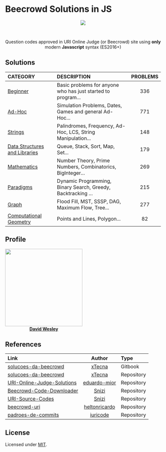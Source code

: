 # Beecrowd Solutions in JS

<div align="center">
    <a href="https://www.beecrowd.com.br/" target="_blank">
        <img src="https://www.beecrowd.com.br/judge/img/5.0/logo-beecrowd.png?1635097036" height="auto" />
    </a>

&nbsp;
	
Question codes approved in URI Online Judge (or Beecrowd) site using **only** modern **Javascript** syntax (ES2016+)
</div>

## Solutions

| CATEGORY                                                                                                     | DESCRIPTION                                                  | PROBLEMS |
| :----------------------------------------------------------------------------------------------------------- | :----------------------------------------------------------- | :------: |
| [Beginner](https://github.com/DavidWesley/beecrowd-solutions-in-js/tree/main/beginner)                       | Basic problems for anyone who has just started to program... |   336    |
| [Ad-Hoc](https://github.com/DavidWesley/beecrowd-solutions-in-js/tree/main/adhoc)                            | Simulation Problems, Dates, Games and general Ad-Hoc...      |   771    |
| [Strings](https://github.com/DavidWesley/beecrowd-solutions-in-js/tree/main/strings)                         | Palindromes, Frequency, Ad-Hoc, LCS, String Manipulation...  |   148    |
| [Data Structures and Libraries](https://github.com/DavidWesley/beecrowd-solutions-in-js/tree/main/structure) | Queue, Stack, Sort, Map, Set...                              |   179    |
| [Mathematics](https://github.com/DavidWesley/beecrowd-solutions-in-js/tree/main/maths)                       | Number Theory, Prime Numbers, Combinatorics, BigInteger...   |   269    |
| [Paradigms](https://github.com/DavidWesley/beecrowd-solutions-in-js/tree/main/paradigms)                     | Dynamic Programming, Binary Search, Greedy, Backtracking ... |   215    |
| [Graph](https://github.com/DavidWesley/beecrowd-solutions-in-js/tree/main/graphs)                            | Flood Fill, MST, SSSP, DAG, Maximum Flow, Tree...            |   277    |
| [Computational Geometry](https://github.com/DavidWesley/beecrowd-solutions-in-js/tree/main/geometry)         | Points and Lines, Polygon...                                 |    82    |

## Profile

<div align="center" style="width: 250px;">
    <a href="https://www.beecrowd.com.br/judge/pt/profile/506619" target="_blank">
        <img src="https://phx02pap003files.storage.live.com/y4m0R89h7l9JhjmLgjcjD1lIO0bkEJJRfF4DPkRiGu5KZ_a0MAcBW82cUe2dL87mGs04YAE-1lVZvXLW-F5VhgvuUDe-RiCBSi5lA9xZe74UPv2bkzHA6ftx4EcuHcLvdwvyOycMN-nAsnmYWScYBCBz4qqxrcrQ0uT-KgrXsRW7Yg7vbioqCt_D1SfaHl1t2vX?width=660&height=660&cropmode=none" width="250px" />
        <b>David Wesley</b>
    </a>
</div>

## References

| Link                                                                                     |                      Author                       | Type       |
| :--------------------------------------------------------------------------------------- | :-----------------------------------------------: | :--------- |
| [solucoes-da-beecrowd](https://xtecna.gitbook.io/solucoes-da-beecrowd)                   |        [xTecna](https://github.com/xTecna)        | Gitbook    |
| [solucoes-da-beecrowd](https://github.com/xTecna/solucoes-da-beecrowd)                   |        [xTecna](https://github.com/xTecna)        | Repository |
| [URI-Online-Judge-Solutions](https://github.com/eduardo-mior/URI-Online-Judge-Solutions) |  [eduardo-mior](https://github.com/eduardo-mior)  | Repository |
| [Beecrowd-Code-Downloader](https://github.com/Snizi/Beecrowd-Code-Downloader)            |         [Snizi](https://github.com/Snizi)         | Repository |
| [URI-Source-Codes](https://github.com/Snizi/URI-Source-Codes)                            |         [Snizi](https://github.com/Snizi)         | Repository |
| [beecrowd-uri](https://github.com/heltonricardo/beecrowd-uri)                            | [heltonricardo](https://github.com/heltonricardo) | Repository |
| [padroes-de-commits](https://github.com/iuricode/padroes-de-commits)                     |      [iuricode](https://github.com/iuricode)      | Repository |



## License

Licensed under [MIT](./LICENSE).